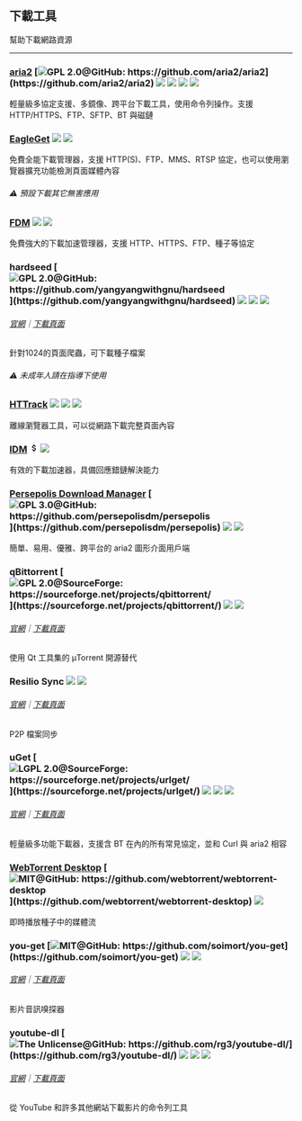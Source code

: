 ## 下載工具

幫助下載網路資源

---

### [aria2](https://aria2.github.io/) [![](../assets/open-source-icon.png "GPL 2.0@GitHub: https://github.com/aria2/aria2")](https://github.com/aria2/aria2) ![](../assets/united-states.png) ![](../assets/usb.png) ![](../assets/multi_platform.png) ![](../assets/command-line.png)

輕量級多協定支援、多鏡像、跨平台下載工具，使用命令列操作。支援 HTTP/HTTPS、FTP、SFTP、BT 與磁鏈

### [EagleGet](http://www.eagleget.com/) ![](../assets/earth-globe.png) ![](../assets/usb.png)


免費全能下載管理器，支援 HTTP\(S\)、FTP、MMS、RTSP 協定，也可以使用瀏覽器擴充功能檢測頁面媒體內容

###### ⚠️ 預設下載其它無害應用

### [FDM](http://www.freedownloadmanager.org/) ![](../assets/earth-globe.png) ![](../assets/multi_platform.png)

免費強大的下載加速管理器，支援 HTTP、HTTPS、FTP、種子等協定

### hardseed [![](../assets/open-source-icon.png "GPL 2.0@GitHub: https://github.com/yangyangwithgnu/hardseed")](https://github.com/yangyangwithgnu/hardseed) ![](../assets/united-states.png) ![](../assets/usb.png) ![](../assets/multi_platform.png)

###### [官網](http://yangyangwithgnu.github.io/)｜[下載頁面](https://github.com/yangyangwithgnu/hardseed)

針對1024的頁面爬蟲，可下載種子檔案

###### ⚠️ 未成年人請在指導下使用

### [HTTrack](https://www.httrack.com/page/2/en/index.html) ![](../assets/earth-globe.png) ![](../assets/usb.png) ![](../assets/multi_platform.png)

離線瀏覽器工具，可以從網路下載完整頁面內容

### [IDM](http://internetdownloadmanager.com/) ![](../assets/money.png) ![](../assets/earth-globe.png)

有效的下載加速器，具備回應錯鏈解決能力

### [Persepolis Download Manager](https://persepolisdm.github.io/) [![](../assets/open-source-icon.png "GPL 3.0@GitHub: https://github.com/persepolisdm/persepolis")](https://github.com/persepolisdm/persepolis) ![](../assets/united-states.png) ![](../assets/multi_platform.png)

簡單、易用、優雅、跨平台的 aria2 圖形介面用戶端

### qBittorrent [![](../assets/open-source-icon.png "GPL 2.0@SourceForge: https://sourceforge.net/projects/qbittorrent/")](https://sourceforge.net/projects/qbittorrent/) ![](../assets/earth-globe.png) ![](../assets/multi_platform.png)

###### [官網](https://www.qbittorrent.org/)｜[下載頁面](https://www.qbittorrent.org/download.php)

使用 Qt 工具集的 µTorrent 開源替代

### Resilio Sync ![](../assets/earth-globe.png) ![](../assets/multi_platform.png)

###### [官網](https://www.resilio.com/)｜[下載頁面](https://www.resilio.com/individuals/)

P2P 檔案同步

### uGet [![](../assets/open-source-icon.png "LGPL 2.0@SourceForge: https://sourceforge.net/projects/urlget/")](https://sourceforge.net/projects/urlget/) ![](../assets/earth-globe.png) ![](../assets/usb.png) ![](../assets/multi_platform.png)

###### [官網](http://ugetdm.com/)｜[下載頁面](http://ugetdm.com/downloads)

輕量級多功能下載器，支援含 BT 在內的所有常見協定，並和 Curl 與 aria2 相容

### [WebTorrent Desktop](https://webtorrent.io/desktop/) [![](../assets/open-source-icon.png "MIT@GitHub: https://github.com/webtorrent/webtorrent-desktop")](https://github.com/webtorrent/webtorrent-desktop) ![](../assets/earth-globe.png)

即時播放種子中的媒體流

### you-get [![](../assets/open-source-icon.png "MIT@GitHub: https://github.com/soimort/you-get")](https://github.com/soimort/you-get) ![](../assets/united-states.png) ![](../assets/usb.png)

###### [官網](https://you-get.org/)｜[下載頁面](https://github.com/soimort/you-get/releases)

影片音訊嗅探器

### youtube-dl [![](../assets/open-source-icon.png "The Unlicense@GitHub: https://github.com/rg3/youtube-dl/")](https://github.com/rg3/youtube-dl/) ![](../assets/united-states.png) ![](../assets/usb.png) ![](../assets/command-line.png)

###### [官網](http://rg3.github.io/youtube-dl/)｜[下載頁面](http://rg3.github.io/youtube-dl/download.html)

從 YouTube 和許多其他網站下載影片的命令列工具
